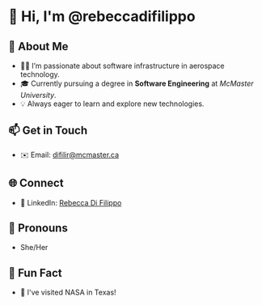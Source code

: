 # 🌟 Hi, I'm @rebeccadifilippo

## 🚀 About Me
- 👩‍💻 I’m passionate about software infrastructure in aerospace technology.
- 🎓 Currently pursuing a degree in **Software Engineering** at *McMaster University*.
- 💡 Always eager to learn and explore new technologies.

## 📫 Get in Touch
- ✉️ Email: [difilir@mcmaster.ca](mailto:difilir@mcmaster.ca)

## 🌐 Connect
- 💼 LinkedIn: [Rebecca Di Filippo](https://www.linkedin.com/in/rebeccadifilippo)

## 💬 Pronouns
- She/Her

## 🌱 Fun Fact
- 🌌 I've visited NASA in Texas!

